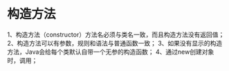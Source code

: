 # 构造方法
1、构造方法（constructor）方法名必须与类名一致，而且构造方法没有返回值；
2、构造方法可以有参数，规则和语法与普通函数一致；
3、如果没有显示的构造方法，Java会给每个类默认自带一个无参的构造函数；
4、通过new创建对象时，调用；